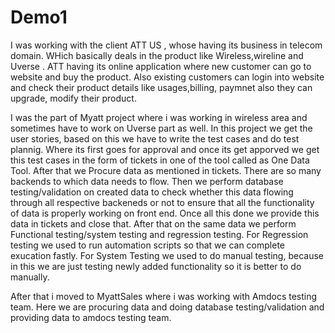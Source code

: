 # Demo1
I was working with the client ATT US , whose having its business in telecom domain.
WHich basically deals in the product like Wireless,wireline and Uverse .
ATT having its online application where new customer can go to website and buy the product.
Also existing customers can login into website and check their product details like usages,billing, 
paymnet also they can upgrade, modify their product.

I was the part of Myatt project where i was working in wireless area and sometimes have to work on Uverse part as well.
In this project we get the user stories, based on this we have to write the test cases and do test plannig.
Where its first goes for approval and once its get apporved we get this test cases in the form of tickets in one of the
tool called as One Data Tool.
After that we Procure data as mentioned in tickets. There are so many backends to which data needs to flow.
Then we perform database testing/validation on created data to check whether this data flowing through all respective 
backeneds or not to ensure that all the functionality of data is properly working on front end.
Once all this done we provide this data in tickets and close that.
After that on the same data  we perform Functional testing/system testing and regression testing.
For Regression testing we used to run automation scripts so that we can complete exucation fastly.
For System Testing we used to do manual testing, because in this we are just testing newly added functionality
so it is better to do manually.

After that i moved to MyattSales where i was working with Amdocs testing team.
Here we are procuring data and doing database testing/validation and providing data to amdocs testing team.


